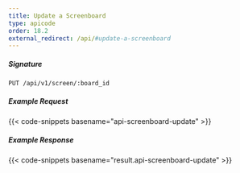 ```yaml
---
title: Update a Screenboard
type: apicode
order: 18.2
external_redirect: /api/#update-a-screenboard
---
```


##### Signature

`PUT /api/v1/screen/:board_id`

##### Example Request

{{< code-snippets basename="api-screenboard-update" >}}

##### Example Response

{{< code-snippets basename="result.api-screenboard-update" >}}
